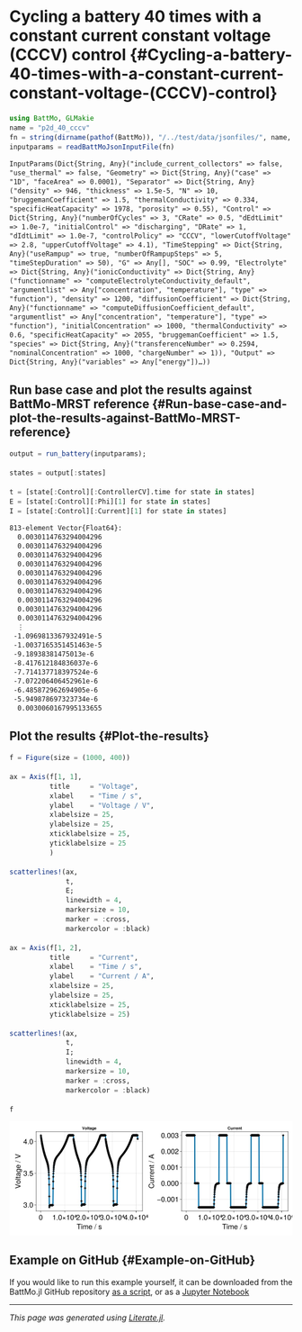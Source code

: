 


# Cycling a battery 40 times with a constant current constant voltage (CCCV) control {#Cycling-a-battery-40-times-with-a-constant-current-constant-voltage-(CCCV)-control}

```julia
using BattMo, GLMakie
name = "p2d_40_cccv"
fn = string(dirname(pathof(BattMo)), "/../test/data/jsonfiles/", name, ".json")
inputparams = readBattMoJsonInputFile(fn)
```


```
InputParams(Dict{String, Any}("include_current_collectors" => false, "use_thermal" => false, "Geometry" => Dict{String, Any}("case" => "1D", "faceArea" => 0.0001), "Separator" => Dict{String, Any}("density" => 946, "thickness" => 1.5e-5, "N" => 10, "bruggemanCoefficient" => 1.5, "thermalConductivity" => 0.334, "specificHeatCapacity" => 1978, "porosity" => 0.55), "Control" => Dict{String, Any}("numberOfCycles" => 3, "CRate" => 0.5, "dEdtLimit" => 1.0e-7, "initialControl" => "discharging", "DRate" => 1, "dIdtLimit" => 1.0e-7, "controlPolicy" => "CCCV", "lowerCutoffVoltage" => 2.8, "upperCutoffVoltage" => 4.1), "TimeStepping" => Dict{String, Any}("useRampup" => true, "numberOfRampupSteps" => 5, "timeStepDuration" => 50), "G" => Any[], "SOC" => 0.99, "Electrolyte" => Dict{String, Any}("ionicConductivity" => Dict{String, Any}("functionname" => "computeElectrolyteConductivity_default", "argumentlist" => Any["concentration", "temperature"], "type" => "function"), "density" => 1200, "diffusionCoefficient" => Dict{String, Any}("functionname" => "computeDiffusionCoefficient_default", "argumentlist" => Any["concentration", "temperature"], "type" => "function"), "initialConcentration" => 1000, "thermalConductivity" => 0.6, "specificHeatCapacity" => 2055, "bruggemanCoefficient" => 1.5, "species" => Dict{String, Any}("transferenceNumber" => 0.2594, "nominalConcentration" => 1000, "chargeNumber" => 1)), "Output" => Dict{String, Any}("variables" => Any["energy"])…))
```


## Run base case and plot the results against BattMo-MRST reference {#Run-base-case-and-plot-the-results-against-BattMo-MRST-reference}

```julia
output = run_battery(inputparams);

states = output[:states]

t = [state[:Control][:ControllerCV].time for state in states]
E = [state[:Control][:Phi][1] for state in states]
I = [state[:Control][:Current][1] for state in states]
```


```
813-element Vector{Float64}:
  0.0030114763294004296
  0.0030114763294004296
  0.0030114763294004296
  0.0030114763294004296
  0.0030114763294004296
  0.0030114763294004296
  0.0030114763294004296
  0.0030114763294004296
  0.0030114763294004296
  0.0030114763294004296
  ⋮
 -1.0969813367932491e-5
 -1.0037165351451463e-5
 -9.18938381475013e-6
 -8.417612184836037e-6
 -7.714137718397524e-6
 -7.072206406452961e-6
 -6.485872962694905e-6
 -5.949878697323734e-6
  0.0030060167995133655
```


## Plot the results {#Plot-the-results}

```julia
f = Figure(size = (1000, 400))

ax = Axis(f[1, 1],
          title     = "Voltage",
          xlabel    = "Time / s",
          ylabel    = "Voltage / V",
          xlabelsize = 25,
          ylabelsize = 25,
          xticklabelsize = 25,
          yticklabelsize = 25
          )

scatterlines!(ax,
              t,
              E;
              linewidth = 4,
              markersize = 10,
              marker = :cross,
              markercolor = :black)

ax = Axis(f[1, 2],
          title     = "Current",
          xlabel    = "Time / s",
          ylabel    = "Current / A",
          xlabelsize = 25,
          ylabelsize = 25,
          xticklabelsize = 25,
          yticklabelsize = 25)

scatterlines!(ax,
              t,
              I;
              linewidth = 4,
              markersize = 10,
              marker = :cross,
              markercolor = :black)

f
```

![](bebhtgr.jpeg)

## Example on GitHub {#Example-on-GitHub}

If you would like to run this example yourself, it can be downloaded from the BattMo.jl GitHub repository [as a script](https://https://github.com/BattMoTeam/BattMo.jl/blob/main/examples/example_cycle.jl), or as a [Jupyter Notebook](https://https://github.com/BattMoTeam/BattMo.jl/blob/gh-pages/dev/final_site/notebooks/example_cycle.ipynb)


---


_This page was generated using [Literate.jl](https://github.com/fredrikekre/Literate.jl)._
